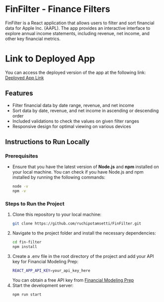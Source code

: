 # FinFilter - Finance Filters

FinFilter is a React application that allows users to filter and sort financial data for Apple Inc. (AAPL). The app provides an interactive interface to explore annual income statements, including revenue, net income, and other key financial metrics.

# Link to Deployed App
You can access the deployed version of the app at the following link: [Deployed App Link](https://fin-filter.vercel.app/)

## Features
  - Filter financial data by date range, revenue, and net income
  - Sort data by date, revenue, and net income in ascending or descending order
  - Included validations to check the values on given filter ranges
  - Responsive design for optimal viewing on various devices

## Instructions to Run Locally

### Prerequisites
- Ensure that you have the latest version of **Node.js** and **npm** installed on your local machine.
  You can check if you have Node.js and npm installed by running the following commands:
  ```bash
  node -v
  npm -v

### Steps to Run the Project

1. Clone this repository to your local machine:
    ```bash
    git clone https://github.com/ruchipotamsetti/FinFilter.git
    ```
2. Navigate to the project folder and install the necessary dependencies:
    ```bash
    cd fin-filter
    npm install
    ```
3. Create a .env file in the root directory of the project and add your API key for Financial Modeling Prep:
     ```bash
     REACT_APP_API_KEY=your_api_key_here
     ```
   You can obtain a free API key from [Financial Modeling Prep](https://site.financialmodelingprep.com/developer/docs#income-statements-financial-statements) 
4. Start the development server:
    ```bash
    npm run start
    ```
